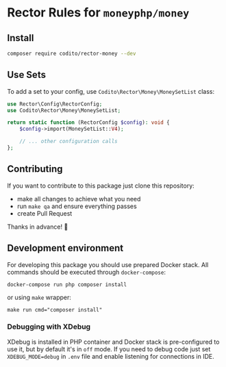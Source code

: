# Rector Rules for `moneyphp/money`

## Install

```bash
composer require codito/rector-money --dev
```

## Use Sets

To add a set to your config, use `Codito\Rector\Money\MoneySetList` class:

```php
use Rector\Config\RectorConfig;
use Codito\Rector\Money\MoneySetList;

return static function (RectorConfig $config): void {
    $config->import(MoneySetList::V4);

    // ... other configuration calls
};
```

## Contributing

If you want to contribute to this package just clone this repository:

- make all changes to achieve what you need
- run `make qa` and ensure everything passes
- create Pull Request

Thanks in advance! :beers:

## Development environment

For developing this package you should use prepared Docker stack. All commands should be executed
through `docker-compose`:

```
docker-compose run php composer install
```

or using `make` wrapper:

```
make run cmd="composer install"
```

### Debugging with XDebug

XDebug is installed in PHP container and Docker stack is pre-configured to use it, but by default it's in `off` mode. If
you need to debug code just set `XDEBUG_MODE=debug` in `.env` file and enable listening for connections in IDE.
